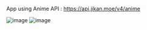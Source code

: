App using Anime API : https://api.jikan.moe/v4/anime

![image](https://user-images.githubusercontent.com/52179030/166162464-9c3922d4-a5da-4f65-b3b9-20f3981a3c5a.png)
![image](https://user-images.githubusercontent.com/52179030/166162480-dbee31b9-16d6-48be-b5bc-2ef6b7cf0900.png)
